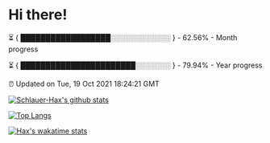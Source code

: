 # Hi there!

⏳ { ██████████████████░░░░░░░░░░░░ } - 62.56% - Month progress

⏳ { ███████████████████████░░░░░░░ } - 79.94% - Year progress

⏰ Updated on Tue, 19 Oct 2021 18:24:21 GMT


[![Schlauer-Hax's github stats](https://github-readme-stats.vercel.app/api?username=Schlauer-Hax&show_icons=true&theme=dark&count_private=true)](https://github.com/Schlauer-Hax)


[![Top Langs](https://github-readme-stats.vercel.app/api/top-langs/?username=Schlauer-Hax&layout=compact&theme=dark)](https://github.com/Schlauer-Hax?tab=repositories)


[![Hax's wakatime stats](https://github-readme-stats.vercel.app/api/wakatime?username=Hax&theme=dark)](https://wakatime.com/@Hax)

